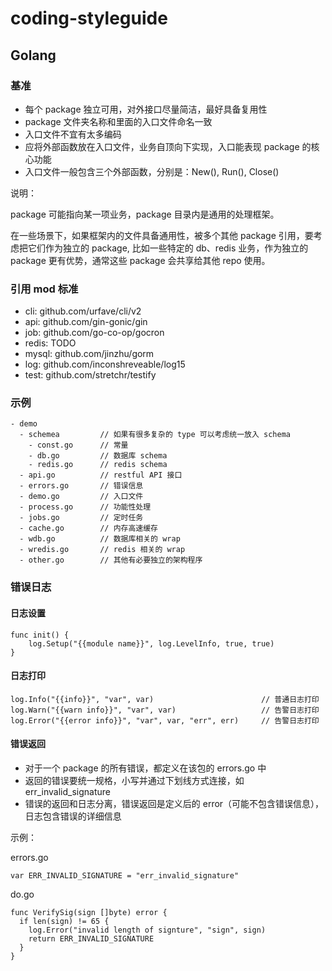 # coding-styleguide

## Golang

### 基准

- 每个 package 独立可用，对外接口尽量简洁，最好具备复用性
- package 文件夹名称和里面的入口文件命名一致
- 入口文件不宜有太多编码
- 应将外部函数放在入口文件，业务自顶向下实现，入口能表现 package 的核心功能
- 入口文件一般包含三个外部函数，分别是：New(), Run(), Close()

说明：

package 可能指向某一项业务，package 目录内是通用的处理框架。

在一些场景下，如果框架内的文件具备通用性，被多个其他 package 引用，要考虑把它们作为独立的 package, 比如一些特定的 db、redis 业务，作为独立的 package 更有优势，通常这些 package 会共享给其他 repo 使用。

### 引用 mod 标准

- cli: github.com/urfave/cli/v2
- api: github.com/gin-gonic/gin
- job: github.com/go-co-op/gocron
- redis: TODO
- mysql: github.com/jinzhu/gorm
- log: github.com/inconshreveable/log15
- test: github.com/stretchr/testify

### 示例

```
- demo
  - schemea         // 如果有很多复杂的 type 可以考虑统一放入 schema
    - const.go      // 常量
    - db.go         // 数据库 schema
    - redis.go      // redis schema
  - api.go          // restful API 接口
  - errors.go       // 错误信息
  - demo.go         // 入口文件
  - process.go      // 功能性处理
  - jobs.go         // 定时任务
  - cache.go        // 内存高速缓存
  - wdb.go          // 数据库相关的 wrap
  - wredis.go       // redis 相关的 wrap
  - other.go        // 其他有必要独立的架构程序
```

### 错误日志

#### 日志设置

```golang
func init() {
    log.Setup("{{module name}}", log.LevelInfo, true, true)
}
```

#### 日志打印

```golang
log.Info("{{info}}", "var", var)                        // 普通日志打印
log.Warn("{{warn info}}", "var", var)                   // 告警日志打印
log.Error("{{error info}}", "var", var, "err", err)     // 告警日志打印
```

#### 错误返回

- 对于一个 package 的所有错误，都定义在该包的 errors.go 中
- 返回的错误要统一规格，小写并通过下划线方式连接，如 err_invalid_signature
- 错误的返回和日志分离，错误返回是定义后的 error（可能不包含错误信息），日志包含错误的详细信息

示例：

errors.go
```golang
var ERR_INVALID_SIGNATURE = "err_invalid_signature"
```

do.go
```golang
func VerifySig(sign []byte) error {
  if len(sign) != 65 {
    log.Error("invalid length of signture", "sign", sign)
    return ERR_INVALID_SIGNATURE
  }
}
```
